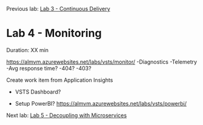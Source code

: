 Previous lab: [Lab 3 - Continuous Delivery](../Lab%203%20-%20Continuous%20Delivery/README.md)

# Lab 4 - Monitoring

Duration: XX min

https://almvm.azurewebsites.net/labs/vsts/monitor/
-Diagnostics
-Telemetry
-Avg response time?
-404?
-403?

Create work item from Application Insights

+ VSTS Dashboard?

+ Setup PowerBI? https://almvm.azurewebsites.net/labs/vsts/powerbi/

Next lab: [Lab 5 - Decoupling with Microservices](../Lab%205%20-%20Decoupling%20with%20Microservices/README.md)
